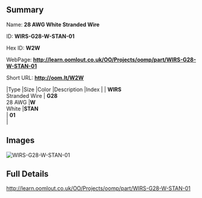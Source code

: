 

## Summary
 
Name: __28 AWG White Stranded Wire__

ID: __WIRS-G28-W-STAN-01__

Hex ID: __W2W__

WebPage: __http://learn.oomlout.co.uk/OO/Projects/oomp/part/WIRS-G28-W-STAN-01__

Short URL: __http://oom.lt/W2W__


|Type   |Size   |Color   |Description   |Index   |
| __WIRS__ <br>Stranded Wire  | __G28__<br>28 AWG   |__W__<br>White    |__STAN__<br>    | __01__<br>  |


## Images
![WIRS-G28-W-STAN-01](http://oomlout.com/oomp-gen/parts/WIRS-G28-W-STAN-01/WIRS-G28-W-STAN-01_420.jpg)

## Full Details

 http://learn.oomlout.co.uk/OO/Projects/oomp/part/WIRS-G28-W-STAN-01

